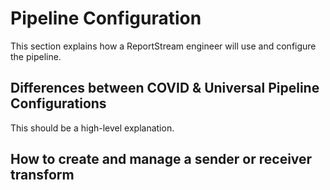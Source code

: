 # Pipeline Configuration

This section explains how a ReportStream engineer will use and configure the pipeline.

## Differences between COVID & Universal Pipeline Configurations

This should be a high-level explanation.

## How to create and manage a sender or receiver transform
